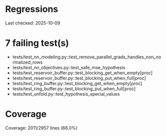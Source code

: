 # Regressions

Last checked: 2025-10-09

# 7 failing test(s)

- tests/test_nn_modeling.py::test_remove_parallel_grads_handles_non_normalized_rows
- tests/test_nn_objectives.py::test_safe_mse_hypothesis
- tests/test_reservoir_buffer.py::test_blocking_get_when_empty[proc]
- tests/test_reservoir_buffer.py::test_blocking_put_when_full[proc]
- tests/test_ring_buffer.py::test_blocking_get_when_empty[proc]
- tests/test_ring_buffer.py::test_blocking_put_when_full[proc]
- tests/test_unfold.py::test_hypothesis_special_values

# Coverage

Coverage: 2011/2957 lines (68.0%)
